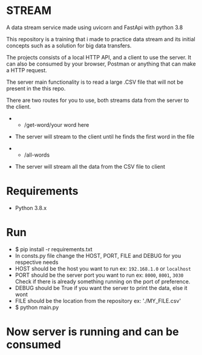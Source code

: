 # STREAM
A data stream service made using uvicorn and FastApi with python 3.8

This repository is a training that i made to practice data stream and its initial concepts such as a solution for big data transfers.

The projects consists of a local HTTP API, and a client to use the server.
It can also be consumed by your browser, Postman or anything that can make a HTTP request.

The server main functionality is to read a large .CSV file that will not be present in the this repo.

There are two routes for you to use, both streams data from the server to the client.

* - /get-word/your word here
-  The server will stream to the client until he finds the first word in the file

* - /all-words
- The server will stream all the data from the CSV file to client


# Requirements
* Python 3.8.x

# Run
* $ pip install -r requirements.txt
* In consts.py file change the HOST, PORT, FILE and DEBUG for you respective needs
* HOST should be the host you want to run ex: `192.168.1.0` or `localhost`
* PORT should be the server port you want to run ex: `8000`, `8001`, `3030`
  Check if there is already something running on the port of preference.
* DEBUG should be True if you want the server to print the data, else it wont
* FILE should be the location from the repository ex: './MY_FILE.csv'
* $ python main.py

# Now server is running and can be consumed
  
